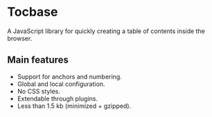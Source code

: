 # Tocbase

A JavaScript library for quickly creating a table of contents inside the browser.

## Main features

- Support for anchors and numbering.
- Global and local configuration.
- No CSS styles.
- Extendable through plugins.
- Less than 1.5 kb (minimized + gzipped).
